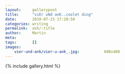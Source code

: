 ```yaml
---
layout:     gallerypost
title:      "viEr uNd anK..coolet ding"
date:       2010-07-23 17:20:58
categories: writing
permalink:  ash/:title
author:     Martin
meta:
tags:       []
images:
    vier-und-ank/vier-u-ank_.jpg:           600x400
---
```


{% include gallery.html %}
